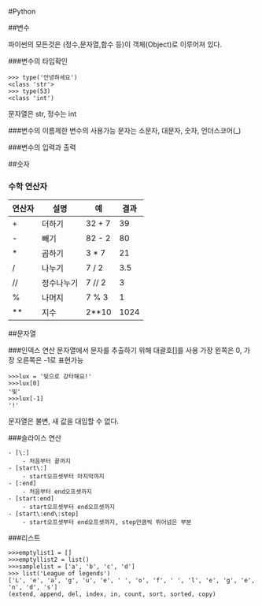 #Python

##변수

파이썬의 모든것은 (정수,문자열,함수 등)이 객체(Object)로 이루어져 있다.

###변수의 타입확인

```
>>> type('안녕하세요')
<class 'str'>
>>> type(53)
<class 'int')
```
문자열은 str, 정수는 int

###변수의 이름제한
변수의 사용가능 문자는
소문자, 대문자, 숫자, 언더스코어(_)

###변수의 입력과 출력


##숫자


### 수학 연산자

연산자|설명|예|결과
---|---|---|---|
\+  | 더하기        | 32 + 7    | 39 
\-  | 빼기      | 82 - 2    | 80
\*  | 곱하기        | 3 * 7 | 21
/   | 나누기        | 7 / 2 | 3.5
//  | 정수나누기    | 7 // 2    | 3
%   | 나머지        | 7 % 3 | 1
**  | 지수      | 2**10 | 1024


##문자열

###인덱스 연산
문자열에서 문자를 추출하기 위해 대괄호[]를 사용
가장 왼쪽은 0, 가장 오른쪽은 -1로 표현가능

```
>>>lux = '빛으로 강타해요!'
>>>lux[0]
'빛'
>>>lux[-1]
'!'
```
문자열은 불변, 새 값을 대입할 수 없다.

###슬라이스 연산
```
- [\:] 
    - 처음부터 끝까지
- [start\:]
    - start오프셋부터 마지막까지
- [:end]
    - 처음부터 end오프셋까지
- [start:end]
    - start오프셋부터 end오프셋까지
- [start\:end\:step]
    - start오프셋부터 end오프셋까지, step만큼씩 뛰어넘은 부분
```

###리스트
```
>>>emptylist1 = []
>>>emptyllist2 = list()
>>>samplelist = ['a', 'b', 'c', 'd']
>>> list('League of legends')
['L', 'e', 'a', 'g', 'u', 'e', ' ', 'o', 'f', ' ', 'l', 'e', 'g', 'e', 'n', 'd', 's']
(extend, append, del, index, in, count, sort, sorted, copy)

